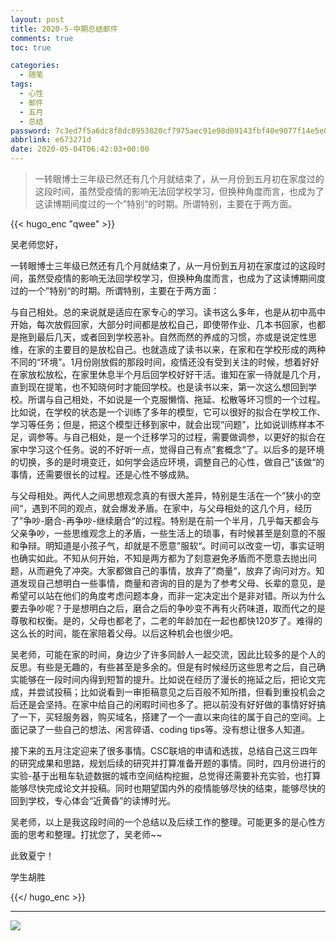 ```yaml
---
layout: post
title: 2020-5-中期总结邮件
comments: true
toc: true

categories:
  - 随笔
tags:
  - 心性
  - 邮件
  - 五月
  - 总结
password: 7c3ed7f5a6dc8f8dc0953820cf7975aec91e98d09143fbf40e9077f14e5e0e20
abbrlink: e673271d
date: 2020-05-04T06:42:03+00:00
---
```


> 一转眼博士三年级已然还有几个月就结束了，从一月份到五月初在家度过的这段时间，虽然受疫情的影响无法回学校学习，但换种角度而言，也成为了这读博期间度过的一个”特别“的时期。所谓特别，主要在于两方面。


<!--more-->

{{< hugo_enc "qwee" >}}

<p>吴老师您好，</p>  
<p>一转眼博士三年级已然还有几个月就结束了，从一月份到五月初在家度过的这段时间，虽然受疫情的影响无法回学校学习，但换种角度而言，也成为了这读博期间度过的一个”特别“的时期。所谓特别，主要在于两方面：</p>  

<p>与自己相处。总的来说就是适应在家专心的学习。读书这么多年，也是从初中高中开始，每次放假回家，大部分时间都是放松自己，即使带作业、几本书回家，也都是拖到最后几天，或者回到学校恶补。自然而然的养成的习惯，亦或是说定性思维，在家的主要目的是放松自己。也就造成了读书以来，在家和在学校形成的两种不同的“环境”。1月份刚放假的那段时间，疫情还没有受到关注的时候，想着好好在家放松放松，在家里休息半个月后回学校好好干活。谁知在家一待就是几个月，直到现在提笔，也不知晓何时才能回学校。也是读书以来，第一次这么想回到学校。所谓与自己相处，不如说是一个克服懒惰、拖延、松散等坏习惯的一个过程。比如说，在学校的状态是一个训练了多年的模型，它可以很好的拟合在学校工作、学习等任务；但是，把这个模型迁移到家中，就会出现“问题”，比如说训练样本不足，调参等。与自己相处，是一个迁移学习的过程，需要做调参，以更好的拟合在家中学习这个任务。说的不好听一点，觉得自己有点”套概念“了。以后多的是环境的切换，多的是时境变迁，如何学会适应环境，调整自己的心性，做自己”该做“的事情，还需要很长的过程。还是心性不够成熟。  </p>  

<p>与父母相处。两代人之间思想观念真的有很大差异，特别是生活在一个”狭小的空间“，遇到不同的观点，就会爆发矛盾。在家中，与父母相处的这几个月，经历了”争吵-磨合-再争吵-继续磨合“的过程。特别是在前一个半月，几乎每天都会与父亲争吵，一些思维观念上的矛盾，一些生活上的琐事，有时候甚至是刻意的不服和争辩。明知道是小孩子气，却就是不愿意”服软“。时间可以改变一切，事实证明也确实如此。不知从何开始，不知是两方都为了刻意避免矛盾而不愿意去抛出问题，从而避免了冲突。大家都做自己的事情，放弃了”商量“，放弃了询问对方。知道发现自己想明白一些事情，商量和咨询的目的是为了参考父母、长辈的意见，是希望可以站在他们的角度考虑问题本身，而非一定决定出个是非对错。所以为什么要去争吵呢？于是想明白之后，磨合之后的争吵变不再有火药味道，取而代之的是尊敬和权衡。是的，父母也都老了，二老的年龄加在一起也都快120岁了。难得的这么长的时间，能在家陪着父母。以后这种机会也很少吧。  </p>  

<p>吴老师，可能在家的时间，身边少了许多同龄人一起交流，因此比较多的是个人的反思。有些是无趣的，有些甚至是多余的。但是有时候经历这些思考之后，自己确实能够在一段时间内得到短暂的提升。比如说在经历了漫长的拖延之后，把论文完成，并尝试投稿；比如说看到一审拒稿意见之后百般不知所措，但看到重投机会之后还是会坚持。在家中给自己的闲暇时间也多了。把以前没有好好做的事情好好搞了一下，买轻服务器，购买域名，搭建了一个一直以来向往的属于自己的空间。上面记录了一些自己的想法、闲言碎语、coding tips等。没有想让很多人知道。  </p>  

<p>接下来的五月注定迎来了很多事情。CSC联培的申请和选拔，总结自己这三四年的研究成果和思路，规划后续的研究并打算准备开题的事情。同时，四月份进行的实验-基于出租车轨迹数据的城市空间结构挖掘，总觉得还需要补充实验，也打算能够尽快完成论文并投稿。同时也期望国内外的疫情能够尽快的结束，能够尽快的回到学校，专心体会“近黄昏”的读博时光。  </p>  

<p>吴老师，以上是我这段时间的一个总结以及后续工作的整理。可能更多的是心性方面的思考和整理。打扰您了，吴老师~~</p>  

<p>此致夏宁！  </p>  
<p>学生胡胜</p>  

{{</ hugo_enc >}}

***

![](https://cdn.jsdelivr.net/gh/xunhs/image_host/history/usr/uploads/2020/20200504205821.jpg)

